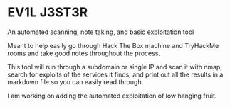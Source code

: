 # EV1L J3ST3R
An automated scanning, note taking, and basic exploitation tool

Meant to help easily go through Hack The Box machine and TryHackMe rooms and take good notes throughout the process.

This tool will run through a subdomain or single IP and scan it with nmap, search for exploits of the services it finds, and print out all the results in a markdown file so you can easily read through.

I am working on adding the automated exploitation of low hanging fruit.
